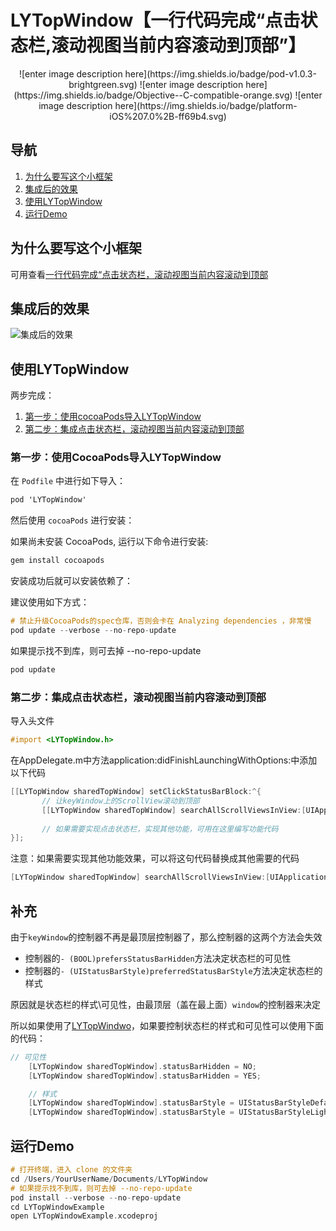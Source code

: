 # LYTopWindow【一行代码完成“点击状态栏,滚动视图当前内容滚动到顶部”】


<p align="center">
![enter image description here](https://img.shields.io/badge/pod-v1.0.3-brightgreen.svg)
![enter image description here](https://img.shields.io/badge/Objective--C-compatible-orange.svg)
![enter image description here](https://img.shields.io/badge/platform-iOS%207.0%2B-ff69b4.svg)
</a>

## 导航

  1.  [ 为什么要写这个小框架 ](https://github.com/CoderYLiu/LYTopWindow#为什么要写这个小框架) 
  2.  [ 集成后的效果 ](https://github.com/CoderYLiu/LYTopWindow#集成后的效果) 
  3.  [ 使用LYTopWindow ](https://github.com/CoderYLiu/LYTopWindow#使用LYTopWindow) 
  4.  [ 运行Demo ](https://github.com/CoderYLiu/LYTopWindow#运行demo) 


## 为什么要写这个小框架
可用查看[一行代码完成“点击状态栏，滚动视图当前内容滚动到顶部](http://www.jianshu.com/p/89d8f000b2bf)


## 集成后的效果

![集成后的效果](http://upload-images.jianshu.io/upload_images/1274138-058966549852cd7e.gif?imageMogr2/auto-orient/strip)

## 使用LYTopWindow

两步完成：

  1.  [第一步：使用cocoaPods导入LYTopWindow ](https://github.com/CoderYLiu/LYTopWindow#第一步使用cocoapods导入LYTopWindow) 
  2.  [第二步：集成点击状态栏，滚动视图当前内容滚动到顶部](https://github.com/CoderYLiu/LYTopWindow#第二步集成点击状态栏，滚动视图当前内容滚动到顶部) 


### 第一步：使用CocoaPods导入LYTopWindow


在 `Podfile` 中进行如下导入：


 ```Objective-C
pod 'LYTopWindow'
 ```



然后使用 `cocoaPods` 进行安装：

如果尚未安装 CocoaPods, 运行以下命令进行安装:


 ```Objective-C
gem install cocoapods
 ```


安装成功后就可以安装依赖了：

建议使用如下方式：


 ```Objective-C
 # 禁止升级CocoaPods的spec仓库，否则会卡在 Analyzing dependencies ，非常慢 
 pod update --verbose --no-repo-update
 ```


如果提示找不到库，则可去掉 --no-repo-update


 ```Objective-C
pod update
 ```



### 第二步：集成点击状态栏，滚动视图当前内容滚动到顶部



导入头文件

 ```Objective-C
#import <LYTopWindow.h>
 ```

在AppDelegate.m中方法application:didFinishLaunchingWithOptions:中添加以下代码

 ```Objective-C
[[LYTopWindow sharedTopWindow] setClickStatusBarBlock:^{
        // 让keyWindow上的ScrollView滚动到顶部
        [[LYTopWindow sharedTopWindow] searchAllScrollViewsInView:[UIApplication sharedApplication].keyWindow];
        
        // 如果需要实现点击状态栏，实现其他功能，可用在这里编写功能代码
}];
 ```

注意：如果需要实现其他功能效果，可以将这句代码替换成其他需要的代码
 ```Objective-C
 [LYTopWindow sharedTopWindow] searchAllScrollViewsInView:[UIApplication sharedApplication].keyWindow];
 ```
## 补充
由于`keyWindow`的控制器不再是最顶层控制器了，那么控制器的这两个方法会失效

- 控制器的`- (BOOL)prefersStatusBarHidden`方法决定状态栏的可见性
- 控制器的`- (UIStatusBarStyle)preferredStatusBarStyle`方法决定状态栏的样式

原因就是状态栏的样式\可见性，由最顶层（盖在最上面）`window`的控制器来决定

所以如果使用了[LYTopWindwo](https://github.com/CoderYLiu/LYTopWindow)，如果要控制状态栏的样式和可见性可以使用下面的代码：
```Objective-C
// 可见性
    [LYTopWindow sharedTopWindow].statusBarHidden = NO;
    [LYTopWindow sharedTopWindow].statusBarHidden = YES;
```

```Objective-C
    // 样式
    [LYTopWindow sharedTopWindow].statusBarStyle = UIStatusBarStyleDefault;
    [LYTopWindow sharedTopWindow].statusBarStyle = UIStatusBarStyleLightContent;
```


## 运行Demo

 ```Objective-C
# 打开终端，进入 clone 的文件夹
cd /Users/YourUserName/Documents/LYTopWindow
# 如果提示找不到库，则可去掉 --no-repo-update
pod install --verbose --no-repo-update 
cd LYTopWindowExample 
open LYTopWindowExample.xcodeproj
 ```

